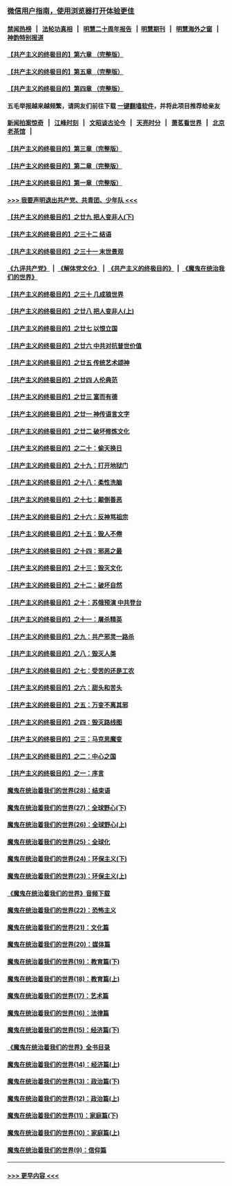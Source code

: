 ### [微信用户指南，使用浏览器打开体验更佳](https://github.com/gfw-breaker/banned-news1/blob/master/indexes/wechat-guide.md?t=0)
#### [禁闻热榜](热点新闻.md?t=0)  &nbsp;&nbsp;|&nbsp;&nbsp; [法轮功真相](https://github.com/gfw-breaker/truth/blob/master/README.md?t=0) &nbsp;&nbsp;|&nbsp;&nbsp; [明慧二十周年报告](https://github.com/gfw-breaker/mh-reports/blob/master/README.md?t=0) &nbsp;&nbsp;|&nbsp;&nbsp;[明慧期刊](https://github.com/gfw-breaker/mh-qikan) &nbsp;&nbsp;|&nbsp;&nbsp; [明慧海外之窗](https://github.com/gfw-breaker/mh-news/blob/master/README.md?t=0) &nbsp;&nbsp;|&nbsp;&nbsp; [神韵特别报道](https://github.com/gfw-breaker/mh-news/blob/master/shenyun.md?t=0)
#### [【共产主义的终极目的】第六章 （完整版）](../pages/nsc422/n11428913.md?t=02140322) 
#### [【共产主义的终极目的】第五章 （完整版）](../pages/nsc422/n11428912.md?t=02140322) 
#### [【共产主义的终极目的】第四章 （完整版）](../pages/nsc422/n11428907.md?t=02140322) 
#### 五毛举报越来越频繁，请网友们前往下载 [一键翻墙软件](https://github.com/gfw-breaker/ssr-accounts)，并将此项目推荐给亲友
#### [新闻拍案惊奇](https://github.com/gfw-breaker/banned-news1/blob/master/pages/link4.md) &nbsp;&nbsp;|&nbsp;&nbsp; [江峰时刻](https://github.com/gfw-breaker/banned-news1/blob/master/pages/link4.md) &nbsp;&nbsp;|&nbsp;&nbsp; [文昭谈古论今](https://github.com/gfw-breaker/banned-news1/blob/master/pages/link4.md) &nbsp;&nbsp;|&nbsp;&nbsp; [天亮时分](https://github.com/gfw-breaker/banned-news1/blob/master/pages/link4.md) &nbsp;&nbsp;|&nbsp;&nbsp; [萧茗看世界](https://github.com/gfw-breaker/banned-news1/blob/master/pages/link4.md) &nbsp;&nbsp;|&nbsp;&nbsp; [北京老茶馆](https://github.com/gfw-breaker/banned-news1/blob/master/pages/link4.md) &nbsp;&nbsp;|&nbsp;&nbsp; 
#### [【共产主义的终极目的】第三章（完整版）](../pages/nsc422/n11428848.md?t=02140322) 
#### [【共产主义的终极目的】第二章（完整版）](../pages/nsc422/n11428831.md?t=02140322) 
#### [【共产主义的终极目的】第一章（完整版）](../pages/nsc422/n11417651.md?t=02140322) 
#### [>>> 我要声明退出共产党、共青团、少年队 <<<](https://github.com/begood0513/goodnews/blob/master/quit/letter.md) 
#### [【共产主义的终极目的】之廿九 把人变非人(下)](../pages/nsc422/n11344140.md?t=02140322) 
#### [【共产主义的终极目的】之三十二 结语](../pages/nsc422/n11360535.md?t=02140322) 
#### [【共产主义的终极目的】之三十一 末世景观](../pages/nsc422/n11351129.md?t=02140322) 
#### [《九评共产党》](https://github.com/begood0513/9ping.md/blob/master/README.md) &nbsp;|&nbsp; [《解体党文化》](../../../../jtdwh.md/blob/master/README.md)  &nbsp;|&nbsp; [《共产主义的终极目的》](../../../../gczydzjmd.md/blob/master/README.md) &nbsp;|&nbsp; [《魔鬼在统治我们的世界》](../../../../mgztzwmdsj.md/blob/master/README.md) 
#### [【共产主义的终极目的】之三十 几成狼世界](../pages/nsc422/n11348280.md?t=02140322) 
#### [【共产主义的终极目的】之廿八 把人变非人(上)](../pages/nsc422/n11340492.md?t=02140322) 
#### [【共产主义的终极目的】之廿七 以恨立国](../pages/nsc422/n11336944.md?t=02140322) 
#### [【共产主义的终极目的】之廿六 中共对抗普世价值](../pages/nsc422/n11324785.md?t=02140322) 
#### [【共产主义的终极目的】之廿五 传统艺术颂神](../pages/nsc422/n11296396.md?t=02140322) 
#### [【共产主义的终极目的】之廿四 人伦典范](../pages/nsc422/n11296397.md?t=02140322) 
#### [【共产主义的终极目的】之廿三 富而有德](../pages/nsc422/n11283598.md?t=02140322) 
#### [【共产主义的终极目的】之廿一 神传语言文字](../pages/nsc422/n11263265.md?t=02140322) 
#### [【共产主义的终极目的】之廿二 破坏修炼文化](../pages/nsc422/n11245728.md?t=02140322) 
#### [【共产主义的终极目的】之二十：偷天换日](../pages/nsc422/n11238846.md?t=02140322) 
#### [【共产主义的终极目的】之十九：打开地狱门](../pages/nsc422/n11206376.md?t=02140322) 
#### [【共产主义的终极目的】之十八：柔性洗脑](../pages/nsc422/n11199994.md?t=02140322) 
#### [【共产主义的终极目的】之十七：颠倒善恶](../pages/nsc422/n11179782.md?t=02140322) 
#### [【共产主义的终极目的】之十六：反神骂祖宗](../pages/nsc422/n11166798.md?t=02140322) 
#### [【共产主义的终极目的】之十五：毁人不倦](../pages/nsc422/n11166792.md?t=02140322) 
#### [【共产主义的终极目的】之十四：邪恶之最](../pages/nsc422/n11150249.md?t=02140322) 
#### [【共产主义的终极目的】之十三：毁灭文化](../pages/nsc422/n11135227.md?t=02140322) 
#### [【共产主义的终极目的】之十二：破坏自然](../pages/nsc422/n11135214.md?t=02140322) 
#### [【共产主义的终极目的】之十：苏俄预演 中共登台](../pages/nsc422/n11118424.md?t=02140322) 
#### [【共产主义的终极目的】之十一：屠杀精英](../pages/nsc422/n11118442.md?t=02140322) 
#### [【共产主义的终极目的】之九：共产邪灵一路杀](../pages/nsc422/n11114139.md?t=02140322) 
#### [【共产主义的终极目的】之八：毁灭人类](../pages/nsc422/n11108503.md?t=02140322) 
#### [【共产主义的终极目的】之七：受苦的还是工农](../pages/nsc422/n11101809.md?t=02140322) 
#### [【共产主义的终极目的】之六：甜头和苦头](../pages/nsc422/n11096971.md?t=02140322) 
#### [【共产主义的终极目的】之五：万变不离其邪](../pages/nsc422/n11091285.md?t=02140322) 
#### [【共产主义的终极目的】之四：毁灭路线图](../pages/nsc422/n11086284.md?t=02140322) 
#### [【共产主义的终极目的】之三：马克思魔变](../pages/nsc422/n11061941.md?t=02140322) 
#### [【共产主义的终极目的】之二：中心之国](../pages/nsc422/n11047728.md?t=02140322) 
#### [【共产主义的终极目的】之一：序言](../pages/nsc422/n11086077.md?t=02140322) 
#### [魔鬼在统治着我们的世界(28)：结束语](../pages/nsc422/n10936246.md?t=02140322) 
#### [魔鬼在统治着我们的世界(27)：全球野心(下)](../pages/nsc422/n10928319.md?t=02140322) 
#### [魔鬼在统治着我们的世界(26)：全球野心(上)](../pages/nsc422/n10900318.md?t=02140322) 
#### [魔鬼在统治着我们的世界(25)：全球化](../pages/nsc422/n10788205.md?t=02140322) 
#### [魔鬼在统治着我们的世界(24)：环保主义(下)](../pages/nsc422/n10695307.md?t=02140322) 
#### [魔鬼在统治着我们的世界(23)：环保主义(上)](../pages/nsc422/n10688613.md?t=02140322) 
#### [《魔鬼在统治着我们的世界》音频下载](../pages/nsc422/n10635553.md?t=02140322) 
#### [魔鬼在统治着我们的世界(22)：恐怖主义](../pages/nsc422/n10614727.md?t=02140322) 
#### [魔鬼在统治着我们的世界(21)：文化篇](../pages/nsc422/n10597706.md?t=02140322) 
#### [魔鬼在统治着我们的世界(20)：媒体篇](../pages/nsc422/n10586579.md?t=02140322) 
#### [魔鬼在统治着我们的世界(19)：教育篇(下)](../pages/nsc422/n10564808.md?t=02140322) 
#### [魔鬼在统治着我们的世界(18)：教育篇(上)](../pages/nsc422/n10526970.md?t=02140322) 
#### [魔鬼在统治着我们的世界(17)：艺术篇](../pages/nsc422/n10499093.md?t=02140322) 
#### [魔鬼在统治着我们的世界(16)：法律篇](../pages/nsc422/n10485969.md?t=02140322) 
#### [魔鬼在统治着我们的世界(15)：经济篇(下)](../pages/nsc422/n10469975.md?t=02140322) 
#### [《魔鬼在统治着我们的世界》全书目录](../pages/nsc422/n10464261.md?t=02140322) 
#### [魔鬼在统治着我们的世界(14)：经济篇(上)](../pages/nsc422/n10457370.md?t=02140322) 
#### [魔鬼在统治着我们的世界(13)：政治篇(下)](../pages/nsc422/n10448270.md?t=02140322) 
#### [魔鬼在统治着我们的世界(12)：政治篇(上)](../pages/nsc422/n10444576.md?t=02140322) 
#### [魔鬼在统治着我们的世界(11)：家庭篇(下)](../pages/nsc422/n10440961.md?t=02140322) 
#### [魔鬼在统治着我们的世界(10)：家庭篇(上)](../pages/nsc422/n10435448.md?t=02140322) 
#### [魔鬼在统治着我们的世界(9)：信仰篇](../pages/nsc422/n10432159.md?t=02140322) 

----
#### [ >>> 更早内容 <<< ](../indexes/nsc422-earlier.md)
